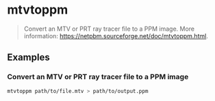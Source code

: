 # mtvtoppm

> Convert an MTV or PRT ray tracer file to a PPM image. More information: <https://netpbm.sourceforge.net/doc/mtvtoppm.html>.

## Examples

### Convert an MTV or PRT ray tracer file to a PPM image

```bash
mtvtoppm path/to/file.mtv > path/to/output.ppm
```
